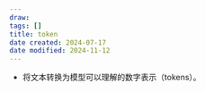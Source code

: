 ```yaml
---
draw:
tags: []
title: token
date created: 2024-07-17
date modified: 2024-11-12
---
```

- 将文本转换为模型可以理解的数字表示（tokens）。
